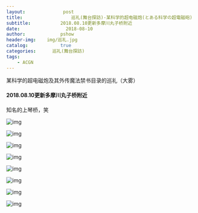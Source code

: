 ```yaml
---
layout:              post
title:                  巡礼(舞台探訪)-某科学的超电磁炮(とある科学の超電磁砲)
subtitle:           2018.08.10更新多摩川丸子桥附近
date:                 2018-08-10
author:             pshow
header-img:    img/巡礼.jpg
catalog:            true
categories:      巡礼(舞台探訪)
tags:
    - ACGN
---
```


某科学的超电磁炮及其外传魔法禁书目录的巡礼（大雾）

#### 2018.08.10更新多摩川丸子桥附近

知名的上琴桥，笑

![img](https://onpfnw.bn.files.1drv.com/y4m8-8V9sizwU4u9Mkpn1hb9ix29SijqZ6yl5JyXfkH9Y3u3gX0aySFL9LSoxMTXn24I5m4ilY2zQICIp7VuidJhnTyEw5XRPeiVCqacw4Eu5B-6Zi7PHd05TI4DCBvBvMSiPAb573wz2IqE_fOX0Oy9yDrRmEXCGlwAQgP3UUOeKJsBoN3x1dB2c5Q3ziN6aqnxTjd9KcD8XQpzxCLCvSXmA?width=4032&height=5292&cropmode=none)

![img](https://ox99nw.bn.files.1drv.com/y4mPjQY-PhQcFDBo0t6pwuCvXUbs0aVWdSdVQmdVi9npH7F3f_Ped_sZivustRvOISaCSisQ2gP8lrCdkaAOmZ8LYGlKUlpEExz1VG_te8l5L73138ljG_LgD0ns-FcYOzrLnu7rMJGkxAJWAH8L83b1GuXep6a13czSyhme2DEyVTjbBBZEPrntYlkGKnCw7ZEjy3bXLzCf5DJpqqOMf-I1A?width=2213&height=2657&cropmode=none)

![img](https://ox98nw.bn.files.1drv.com/y4mJbdgV1EB6g-IYN7mN0C_oy6dYyuTb2TnauGCObDqSabVG9y46whVTbBHbai9F4uz9xJPhmmoKN8GtmUZsm6hWZiLg_QHwkBhmL5frqnn-iS6KG6fVYG8TWDtNot128j7xtG1ymkwSmKW_RDx8tiMOjnONaawGQf2Du9tWp-5C9b4M0E4Jg-6lcUQoRi19CAOmLc0brSRMLPzkARi_wr_6g?width=4000&height=4448&cropmode=none)

![img](https://onphnw.bn.files.1drv.com/y4mrLqNifxCFpKnPg0sY31S-R9Pnk8i05ez5U0ezoRJZwWuWHEB1Jj1vV-zWM6ZMLxEpXYB2OFGhvzR3sjONv6X-KZKBp-v6Yn0QHI-KDZ7qC07RGOqh38FBeWw5ifDUbrZueJcYjUOQBmvf_V2-MpfDAX0eQfT7CKOMdgtCyr0WVYBEjxx3zVESFihF-JDXpX2Lig63AikoFt1YKbJC_oG_g?width=4032&height=5306&cropmode=none)

![img](https://onpenw.bn.files.1drv.com/y4mYzAbxctMIKTW_T9jBns-O4geQm-bGhUpHLOKJtgiiVn5sMSHj7HEPlwK1j7LyvGDq--mEqyRCc8a5vZPzcVXwlwqTAeT3bndNmjjDD0VOQA8VGQstaPBn_uF-v35QmCGpJz-CWxyzfMxHXeJfh1JcA2IrA_tZUsvoppdJV3zJiWlR93T1IfaSYezlNcFa9GVw3bDuxdgummR9X5qI3kI9A?width=4032&height=5306&cropmode=none)

![img](https://onpgnw.bn.files.1drv.com/y4mJeDc-rPTxkQrgVsS3Mgjoq7MKCZEJAnNSlZh1YA0MUaiLHtV77PebQkDmXwMDMAfP25wZi4RzXmQP43O1mN_mdzkS5xdNylZ3v8nEcAK_xc32Y2uY0qZLyW3-xrr5z7YGMz6u2ylLpCojA8mUGEO2jduLYfIbajwdWFQzBl7e8Y5lbXWOmEFnIHTeS__gcEibJbRX8iUOvQQQej2_GOaTQ?width=4032&height=5292&cropmode=none)

![img](https://onpjnw.bn.files.1drv.com/y4mP8E2dtC42HQiQ-jUlq_O4gvpa-VK_OtINeIdI8AuSNc1XUqFqYbtSnh_Rn6WxR3qCxOwshYYeTOzqvwgKtvLAQt50MBYi8kbcF2awIzJ_1Kv_QUIe01oVPClvDG3u9C77_8BDxiKlvINL-5V8hjyN0J6UqJtSiYl_c1Ao_fAvfgg2wok2TpyJFPZITQCxyz00k-7N-QlTK8Thb07QPV2ZA?width=4032&height=5292&cropmode=none)

![img](https://onpinw.bn.files.1drv.com/y4m9eIUqAEDd2cl-AP8v20CrbS225E8FK_c4kMlArFzxMUxl3LvdR1tcIqH47ze1n2Q1e3hVXUuwHdSiGJLND0545rcXU8GzOdtkgcPatJxxXv36_sJXo_l1xOG-xb-5eL4O4ADlb6X2mUyxXXi0OTwrk99aIPXB_gNonYzV6n_jfH0XESBFuWELAQzg8oRsPtRUopzH-Cs4rkIjkZ7ZsN2NQ?width=4032&height=5292&cropmode=none)

